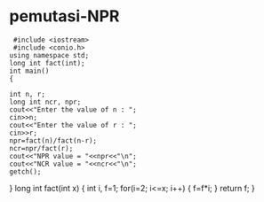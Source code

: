 # pemutasi-NPR



     #include <iostream>
     #include <conio.h>
    using namespace std;
    long int fact(int);
    int main()
    {

	int n, r;
	long int ncr, npr;
	cout<<"Enter the value of n : ";
	cin>>n;
	cout<<"Enter the value of r : ";
	cin>>r;
	npr=fact(n)/fact(n-r);
	ncr=npr/fact(r);
	cout<<"NPR value = "<<npr<<"\n";
	cout<<"NCR value = "<<ncr<<"\n";
	getch();
  }
   long int fact(int x)
  {
	int i, f=1;
	for(i=2; i<=x; i++)
	{
		f=f*i;
	}
	return f;
  }
